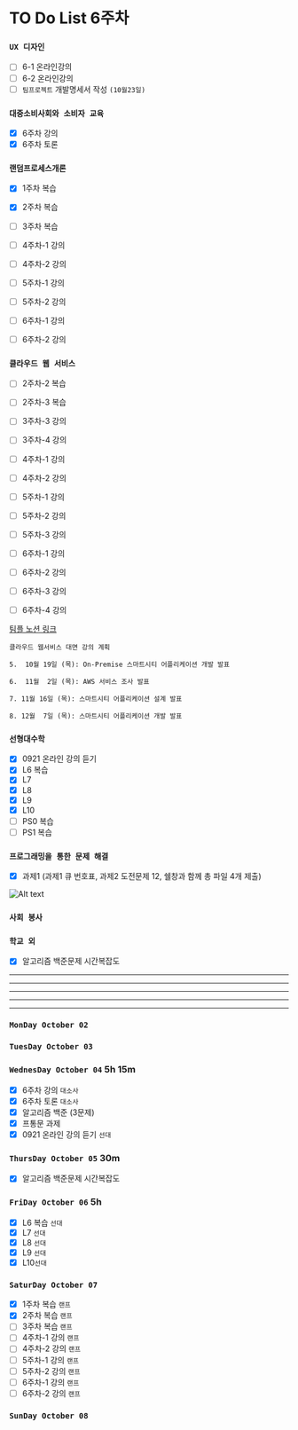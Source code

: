 # TO Do List 6주차

### `UX 디자인` 
- [ ] 6-1 온라인강의
- [ ] 6-2 온라인강의
- [ ] `팀프로젝트` 개발명세서 작성 `(10월23일)`

### `대중소비사회와 소비자 교육`
- [x] 6주차 강의
- [x] 6주차 토론

### `랜덤프로세스개론`
- [x] 1주차 복습
- [x] 2주차 복습
- [ ] 3주차 복습
- [ ] 4주차-1 강의
- [ ] 4주차-2 강의
- [ ] 5주차-1 강의 
- [ ] 5주차-2 강의 
- [ ] 6주차-1 강의 
- [ ] 6주차-2 강의 


### `클라우드 웹 서비스`
- [ ] 2주차-2 복습
- [ ] 2주차-3 복습 
- [ ] 3주차-3 강의 
- [ ] 3주차-4 강의 
- [ ] 4주차-1 강의 
- [ ] 4주차-2 강의 
- [ ] 5주차-1 강의 
- [ ] 5주차-2 강의 
- [ ] 5주차-3 강의 
- [ ] 6주차-1 강의 
- [ ] 6주차-2 강의 
- [ ] 6주차-3 강의 
- [ ] 6주차-4 강의 


[팀플 노션 링크](https://www.notion.so/Cloud-Web-Service-Team-Project-cb7f98e2e37c43fd98b7937e0d5018c5)
```
클라우드 웹서비스 대면 강의 계획

5.  10월 19일 (목): On-Premise 스마트시티 어플리케이션 개발 발표

6.  11월  2일 (목): AWS 서비스 조사 발표

7. 11월 16일 (목): 스마트시티 어플리케이션 설계 발표

8. 12월  7일 (목): 스마트시티 어플리케이션 개발 발표
```

### `선형대수학`
- [x] 0921 온라인 강의 듣기
- [x] L6 복습
- [X] L7 
- [X] L8 
- [x] L9 
- [x] L10 
- [ ] PS0 복습
- [ ] PS1 복습

### `프로그래밍을 통한 문제 해결`
- [x] 과제1 (과제1 큐 번호표, 과제2 도전문제 12, 쉘창과 함께 총 파일 4개 제출)

![Alt text](%E1%84%91%E1%85%B3%E1%84%90%E1%85%A9%E1%86%BC%E1%84%86%E1%85%AE%E1%86%AB%E1%84%80%E1%85%A1%E1%86%BC%E1%84%8B%E1%85%B4%E1%84%80%E1%85%A8%E1%84%92%E1%85%AC%E1%86%A8%E1%84%89%E1%85%A5.png)

### `사회 봉사`

### `학교 외`
- [x] 알고리즘 백준문제 시간복잡도

---
---
---
---
---

### `MonDay October 02` 

### `TuesDay October 03` 

### `WednesDay October 04` 5h 15m
- [x] 6주차 강의 `대소사`
- [X] 6주차 토론 `대소사`
- [x] 알고리즘 백준 (3문제)
- [x] 프통문 과제
- [X] 0921 온라인 강의 듣기 `선대`

### `ThursDay October 05` 30m
- [x] 알고리즘 백준문제 시간복잡도

### `FriDay October 06` 5h
- [x] L6 복습  `선대`
- [x] L7 `선대`
- [x] L8 `선대`
- [x] L9 `선대`
- [x] L10`선대`

### `SaturDay October 07`
- [x] 1주차 복습  `랜프`
- [x] 2주차 복습  `랜프`
- [ ] 3주차 복습  `랜프`
- [ ] 4주차-1 강의  `랜프`
- [ ] 4주차-2 강의  `랜프`
- [ ] 5주차-1 강의  `랜프`
- [ ] 5주차-2 강의  `랜프`
- [ ] 6주차-1 강의  `랜프`
- [ ] 6주차-2 강의  `랜프`

### `SunDay October 08`
